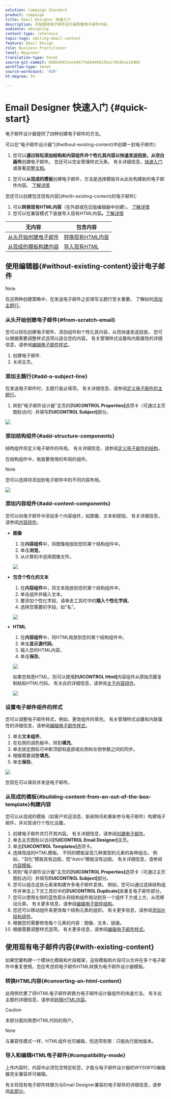 ```yaml
---
solution: Campaign Standard
product: campaign
title: Email Designer 快速入门
description: 开始使用电子邮件设计器构建电子邮件内容。
audience: designing
content-type: reference
topic-tags: editing-email-content
feature: Email Design
role: Business Practitioner
level: Beginner
translation-type: tm+mt
source-git-commit: 088b49931ee5047fa6b949813ba17654b1e10d60
workflow-type: tm+mt
source-wordcount: '929'
ht-degree: 5%

---
```


# Email Designer 快速入门 {#quick-start}

电子邮件设计器提供了四种创建电子邮件的方法。

可以在“电子邮件设计器”](#without-existing-content)中创建一封电子邮件[:

1. 您可以&#x200B;**通过轻松添加结构和内容组件并个性化其内容以快速发送投放，从空白画布**&#x200B;创建电子邮件。 您还可以完全管理样式元素。 有关详细信息，[快速入门](#from-scratch-email)或查看[完整文档](../../designing/using/designing-from-scratch.md#designing-an-email-content-from-scratch)。

1. 您可以&#x200B;**从现成的模板**&#x200B;创建电子邮件，方法是选择模板并从此处构建新的电子邮件内容。 [了解详情](#building-content-from-an-out-of-the-box-template)

您还可以创建包含现有内容](#with-existing-content)的电子邮件[:

1. 可以&#x200B;**转换现有HTML内容**（在外部或在旧版编辑器中创建）。 [了解详情](#converting-an-html-content)
1. 您可以在兼容模式下直接导入现有HTML内容&#x200B;**。**[了解详情](#compatibility-mode)

| 无内容 | 包含内容 |
|---|---|
| [从头开始创建电子邮件](#from-scratch-email) | [转换现有HTML内容](#converting-an-html-content) |
| [从现成的模板构建内容](#building-content-from-an-out-of-the-box-template) | [导入现有HTML](#compatibility-mode) |

## 使用编辑器{#without-existing-content}设计电子邮件

>[!NOTE]
>
>在这两种创建策略中，在发送电子邮件之前填写主题行至关重要。 了解如何[添加主题行](#add-a-subject-line)。

### 从头开始创建电子邮件{#from-scratch-email}

您可以轻松创建电子邮件、添加组件和个性化其内容，从而快速发送投放。 您可以根据需要调整样式选项以适合您的内容。 有关管理样式设置和内联属性的详细信息，请参阅[编辑电子邮件样式](../../designing/using/styles.md)。

1. 创建电子邮件.
1. 关闭主页。

### 添加主题行{#add-a-subject-line}

在发送电子邮件时，主题行是必填项。 有关详细信息，请参阅[定义电子邮件的主题行](../../designing/using/subject-line.md)。

1. 转到“电子邮件设计器”主页的&#x200B;**[!UICONTROL Properties]**&#x200B;选项卡（可通过主页图标访问）并填写&#x200B;**[!UICONTROL Subject]**&#x200B;部分。

![](assets/subject-line-quick-start.png)

### 添加结构组件{#add-structure-components}

结构组件将定义电子邮件的布局。 有关详细信息，请参阅[定义电子邮件的结构](../../designing/using/designing-from-scratch.md#defining-the-email-structure)。

在结构组件中，拖放要使用的布局的组件。

>[!NOTE]
>
>您可以选择将添加到电子邮件中的不同内容布局。

![](assets/structure-components-quick-start.png)

### 添加内容组件{#add-content-components}

您可以向电子邮件中添加多个内容组件，如图像、文本和按钮。 有关详细信息，请参阅[内容组件](../../designing/using/designing-from-scratch.md#about-content-components)。

* **图像**

   1. 在&#x200B;**内容组件**&#x200B;中，将图像拖放到您的某个结构组件中。
   1. 单击&#x200B;**浏览**。
   1. 从计算机中选择图像文件。

   ![](assets/browse-image-quick-start.png)

* **包含个性化的文本**

   1. 在&#x200B;**内容组件**&#x200B;中，将文本拖放到您的某个结构组件中。
   1. 单击组件并输入文本。
   1. 要添加个性化字段，请单击工具栏中的&#x200B;**插入个性化字段**。
   1. 选择您需要的字段，如“名”。

   ![](assets/edit-text-quick-start.png)

* **HTML**

   1. 在&#x200B;**内容组件**&#x200B;中，将HTML拖放到您的某个结构组件中。
   1. 单击&#x200B;**显示源代码**。
   1. 输入您的HTML内容。
   1. 单击&#x200B;**保存**。

   ![](assets/html-component-source-code.png)

   如果您熟悉HTML，则可以使用&#x200B;**[!UICONTROL Html]**&#x200B;内容组件从原始页脚复制粘贴HTML代码。 有关此的详细信息，请参阅[关于内容组件](../../designing/using/designing-from-scratch.md#about-content-components)。

   ![](assets/des_loading_compatible_fragment_9.png)

### 设置电子邮件组件的样式

您可以调整电子邮件样式，例如，更改组件的填充。 有关管理样式设置和内联属性的详细信息，请参阅[编辑电子邮件样式](../../designing/using/styles.md)。

1. 单击&#x200B;**文本组件**。
1. 在右侧的调色板中，转到&#x200B;**填充**。
1. 单击锁定图标可中断顶部和底部或右侧和左侧参数之间的同步。
1. 根据需要调整&#x200B;**填充**。
1. 单击&#x200B;**保存**。

![](assets/padding-quick-start.png)

您现在可以保存并发送电子邮件。

### 从现成的模板{#building-content-from-an-out-of-the-box-template}构建内容

您可以从现成的模板（如客户欢迎消息、新闻快讯和重新参与电子邮件）构建电子邮件，并对其进行个性化设置。

1. 创建电子邮件并打开其内容。 有关详细信息，请参阅[创建电子邮件](../../channels/using/creating-an-email.md)。
1. 单击主页图标以访问&#x200B;**[!UICONTROL Email Designer]**&#x200B;主页。
1. 单击&#x200B;**[!UICONTROL Templates]**&#x200B;选项卡。
1. 选择现成的HTML模板。
不同的模板呈现几种类型的元素的各种组合。 例如，“羽化”模板具有边距，而“Astro”模板没有边距。 有关详细信息，请参阅[内容模板](../../designing/using/using-reusable-content.md#content-templates)。
1. 转到“电子邮件设计器”主页的&#x200B;**[!UICONTROL Properties]**&#x200B;选项卡（可通过主页图标访问）并填写&#x200B;**[!UICONTROL Subject]**&#x200B;部分。
1. 您可以组合这些元素来构建许多电子邮件变体。 例如，您可以通过选择结构组件并单击上下文工具栏中的&#x200B;**[!UICONTROL Duplicate]**&#x200B;来重复电子邮件部分。
1. 您可以使用左侧的蓝色箭头将结构组件拖动到另一个组件下方或上方，从而移动元素。 有关更多信息，请参阅[编辑电子邮件结构](../../designing/using/designing-from-scratch.md#defining-the-email-structure)。
1. 您还可以移动组件来更改每个结构元素的组织。 有关更多信息，请参阅[添加片段和组件](../../designing/using/designing-from-scratch.md#defining-the-email-structure)。
1. 根据您的需要修改每个元素的内容：图像、文本、链接。
1. 根据需要调整样式选项。 有关更多信息，请参阅[编辑电子邮件样式](../../designing/using/styles.md)。

## 使用现有电子邮件内容{#with-existing-content}

如果您要构建一个模块化模板和片段框架，这些模板和片段可以合并在多个电子邮件中重复使用，您应考虑将电子邮件HTML转换为电子邮件设计器模板。

### 转换HTML内容{#converting-an-html-content}

此用例优惠了将HTML电子邮件转换为电子邮件设计器组件的快速方法。 有关此主题的详细信息，请参阅[转换HTML内容](../../designing/using/using-existing-content.md#converting-an-html-content)。

>[!CAUTION]
>
>本部分面向熟悉HTML代码的用户。

>[!NOTE]
>
>与兼容性模式一样，HTML组件也可编辑，但选项有限：只能执行就地版本。


### 导入和编辑HTML电子邮件{#compatibility-mode}

上传内容时，内容中必须包含特定标签，才能与电子邮件设计器的WYSIWYG编辑器完全兼容并可编辑。

有关将现有电子邮件转换为与Email Designer兼容的电子邮件的详细信息，请参阅[此部分](../../designing/using/using-existing-content.md#compatibility-mode)。
